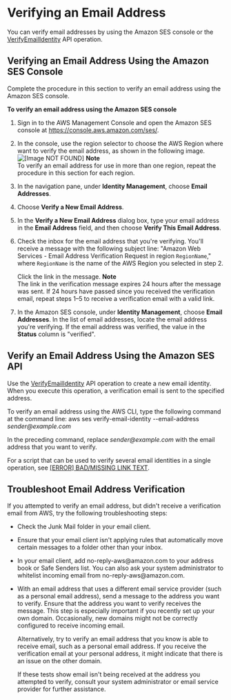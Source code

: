 # Verifying an Email Address<a name="verify-email-addresses-procedure"></a>

You can verify email addresses by using the Amazon SES console or the [VerifyEmailIdentity](http://docs.aws.amazon.com/ses/latest/APIReference/API_VerifyEmailIdentity.html) API operation\.

## Verifying an Email Address Using the Amazon SES Console<a name="verify-email-addresses-procedure-console"></a>

Complete the procedure in this section to verify an email address using the Amazon SES console\.

**To verify an email address using the Amazon SES console**

1. Sign in to the AWS Management Console and open the Amazon SES console at [https://console\.aws\.amazon\.com/ses/](https://console.aws.amazon.com/ses/)\.

1. In the console, use the region selector to choose the AWS Region where want to verify the email address, as shown in the following image\.  
![\[Image NOT FOUND\]](http://docs.aws.amazon.com/ses/latest/DeveloperGuide/images/verify-email-address-region.png)
**Note**  
To verify an email address for use in more than one region, repeat the procedure in this section for each region\.

1. In the navigation pane, under **Identity Management**, choose **Email Addresses**\. 

1. Choose **Verify a New Email Address**\.

1. In the **Verify a New Email Address** dialog box, type your email address in the **Email Address** field, and then choose **Verify This Email Address**\.

1. Check the inbox for the email address that you're verifying\. You'll receive a message with the following subject line: "Amazon Web Services \- Email Address Verification Request in region `RegionName`," where `RegionName` is the name of the AWS Region you selected in step 2\.

   Click the link in the message\.
**Note**  
The link in the verification message expires 24 hours after the message was sent\. If 24 hours have passed since you received the verification email, repeat steps 1–5 to receive a verification email with a valid link\.

1. In the Amazon SES console, under **Identity Management**, choose **Email Addresses**\. In the list of email addresses, locate the email address you're verifying\. If the email address was verified, the value in the **Status** column is "verified"\.

## Verify an Email Address Using the Amazon SES API<a name="verify-email-addresses-api-procedure"></a>

Use the [VerifyEmailIdentity](http://docs.aws.amazon.com/ses/latest/APIReference/API_VerifyEmailIdentity.html) API operation to create a new email identity\. When you execute this operation, a verification email is sent to the specified address\.

To verify an email address using the AWS CLI, type the following command at the command line: aws ses verify\-email\-identity \-\-email\-address *sender@example\.com*

In the preceding command, replace *sender@example\.com* with the email address that you want to verify\.

For a script that can be used to verify several email identities in a single operation, see [[ERROR] BAD/MISSING LINK TEXT](sample-code-bulk-verify.md)\.

## Troubleshoot Email Address Verification<a name="verify-email-addresses-troubleshooting"></a>

If you attempted to verify an email address, but didn't receive a verification email from AWS, try the following troubleshooting steps:

+ Check the Junk Mail folder in your email client\.

+ Ensure that your email client isn't applying rules that automatically move certain messages to a folder other than your inbox\.

+ In your email client, add no\-reply\-aws@amazon\.com to your address book or Safe Senders list\. You can also ask your system administrator to whitelist incoming email from no\-reply\-aws@amazon\.com\.

+ With an email address that uses a different email service provider \(such as a personal email address\), send a message to the address you want to verify\. Ensure that the address you want to verify receives the message\. This step is especially important if you recently set up your own domain\. Occasionally, new domains might not be correctly configured to receive incoming email\.

  Alternatively, try to verify an email address that you know is able to receive email, such as a personal email address\. If you receive the verification email at your personal address, it might indicate that there is an issue on the other domain\.

  If these tests show email isn't being received at the address you attempted to verify, consult your system administrator or email service provider for further assistance\.